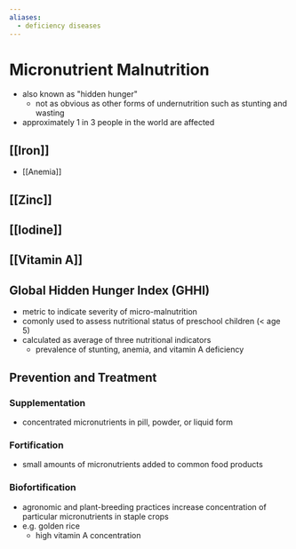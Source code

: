 ```yaml
---
aliases:
  - deficiency diseases
---
```

# Micronutrient Malnutrition
- also known as "hidden hunger"
	- not as obvious as other forms of undernutrition such as stunting and wasting
- approximately 1 in 3 people in the world are affected
## [[Iron]]
- [[Anemia]]
## [[Zinc]]
## [[Iodine]]
## [[Vitamin A]]
## Global Hidden Hunger Index (GHHI)
- metric to indicate severity of micro-malnutrition
- comonly used to assess nutritional status of preschool children (< age 5)
- calculated as average of three nutritional indicators
	- prevalence of stunting, anemia, and vitamin A deficiency
## Prevention and Treatment
### Supplementation
- concentrated micronutrients in pill, powder, or liquid form
### Fortification
- small amounts of micronutrients added to common food products
### Biofortification
- agronomic and plant-breeding practices increase concentration of particular micronutrients in staple crops
- e.g. golden rice
	- high vitamin A concentration
